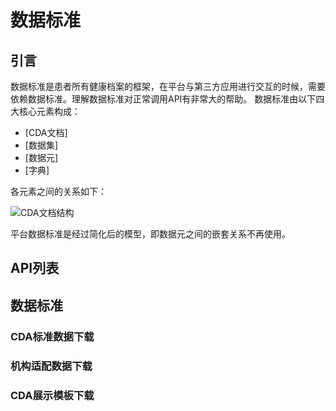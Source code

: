 数据标准
====================

引言
---------------------

数据标准是患者所有健康档案的框架，在平台与第三方应用进行交互的时候，需要依赖数据标准。理解数据标准对正常调用API有非常大的帮助。
数据标准由以下四大核心元素构成：

- [CDA文档]
- [数据集]
- [数据元]
- [字典]

各元素之间的关系如下：

![CDA文档结构](../images/CDA文档结构.png)

平台数据标准是经过简化后的模型，即数据元之间的嵌套关系不再使用。

API列表
---------------------

## 数据标准

### CDA标准数据下载

### 机构适配数据下载

### CDA展示模板下载
